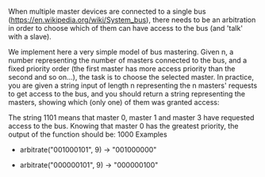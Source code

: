 When multiple master devices are connected to a single bus (https://en.wikipedia.org/wiki/System_bus), there needs to be an arbitration in order to choose which of them can have access to the bus (and 'talk' with a slave).

We implement here a very simple model of bus mastering. Given n, a number representing the number of masters connected to the bus, and a fixed priority order (the first master has more access priority than the second and so on...), the task is to choose the selected master. In practice, you are given a string input of length n representing the n masters' requests to get access to the bus, and you should return a string representing the masters, showing which (only one) of them was granted access:

The string 1101 means that master 0, master 1 and master 3 have requested
access to the bus. 
Knowing that master 0 has the greatest priority, the output of the function should be: 1000
Examples

* arbitrate("001000101", 9) -> "001000000"

* arbitrate("000000101", 9) -> "000000100"